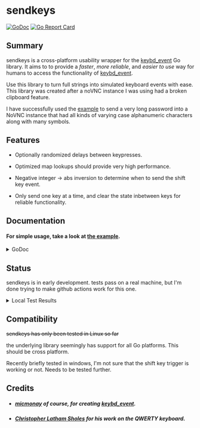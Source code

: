 # sendkeys
[![GoDoc](https://godoc.org/git.tcp.direct/kayos/sendkeys?status.svg)](https://godoc.org/git.tcp.direct/kayos/sendkeys)
[![Go Report Card](https://goreportcard.com/badge/github.com/yunginnanet/sendkeys)](https://goreportcard.com/report/github.com/yunginnanet/sendkeys)

## Summary

  sendkeys is a cross-platform usability wrapper for the [keybd_event](https://github.com/micmonay/keybd_event) Go library. It aims to to provide a *faster*, *more reliable*, and *easier to use* way for humans to access the functionality of [keybd_event](https://github.com/micmonay/keybd_event).

  Use this library to turn full strings into simulated keyboard events with ease. This library was created after a noVNC instance I was using had a broken clipboard feature.

  I have successfully used the [example](./_example/main.go) to send a very long password into a NoVNC instance that had all kinds of varying case alphanumeric characters along with many symbols.

## Features

* Optionally randomized delays between keypresses.

* Optimized map lookups should provide very high performance.

* Negative integer -> abs inversion to determine when to send the shift key event.

* Only send one key at a time, and clear the state inbetween keys for reliable functionality.

## Documentation

#### For simple usage, take a look at [the example](./_example/main.go).

<details>
  <summary>GoDoc</summary>

#### type KBOpt

```go
type KBOpt uint8
```

KBOpt[s] are options for our wrapper

```go
const (
	// Stubborn will cause our sequences to continue despite errors.
	// Otherwise, we will stop if our error count is over 0.
	Stubborn KBOpt = iota
	// Noisy will cause all errors to be printed to stdout.
	Noisy
	// Random will use random sleeps throughout the typing process.
	// Otherwise, a static 10 milliseconds will be used.
	Random
	// NoDelay will bypass the 2 second delay for linux, mostly for testing.
	NoDelay
)
```

#### type KBWrap

```go
type KBWrap struct {
	// There are unexported fields
}
```

KBWrap is a wrapper for the keybd_event library for convenience

#### func  NewKBWrapWithOptions

```go
func NewKBWrapWithOptions(opts ...KBOpt) (kbw *KBWrap, err error)
```
NewKBWrapWithOptions creates a new keyboard wrapper with the given options. As
of writing, those options include: Stubborn Noisy and Random. The defaults are
all false.

#### func (*KBWrap) BackSpace

```go
func (kb *KBWrap) BackSpace()
```
BackSpace presses the backspace key. All other keys will be cleared.

#### func (*KBWrap) Enter

```go
func (kb *KBWrap) Enter()
```
Enter presses the enter key. All other keys will be cleared.

#### func (*KBWrap) Escape

```go
func (kb *KBWrap) Escape()
```
Escape presses the escape key. All other keys will be cleared.

#### func (*KBWrap) Tab

```go
func (kb *KBWrap) Tab()
```
Tab presses the tab key. All other keys will be cleared.

#### func (*KBWrap) Type

```go
func (kb *KBWrap) Type(s string) error
```
Type types out a string by simulating keystrokes. Check the exported Symbol map
for non-alphanumeric keys.

</details>

## Status

sendkeys is in early development. tests pass on a real machine, but I'm done trying to make github actions work for this one.

<a name="test">
</a><details>
  <summary>Local Test Results</summary>

```
=== RUN   Test_strToKeys
    sendkeys_test.go:51: string: yeet, keys: []int{21, 18, 18, 20}
    sendkeys_test.go:51: string: YEET, keys: []int{-21, -18, -18, -20}
    sendkeys_test.go:51: string: YeeT, keys: []int{-21, 18, 18, -20}
--- PASS: Test_strToKeys (0.00s)
=== RUN   Test_NewKBWrapWithOptions
    sendkeys_test.go:72: [OPT] Noisy: true NoDelay: true Stubborn: true Random: true
    sendkeys_test.go:86: [OPT] Noisy: false NoDelay: false Stubborn: false Random: false
--- PASS: Test_NewKBWrapWithOptions (2.00s)
=== RUN   Test_sendkeys
    sendkeys_test.go:27: Key pressed: y
    sendkeys_test.go:27: Key pressed: e
    sendkeys_test.go:27: Key pressed: e
    sendkeys_test.go:27: Key pressed: t
    sendkeys_test.go:171: got 4 characters: yeet
    sendkeys_test.go:27: Key pressed: Y
    sendkeys_test.go:27: Key pressed: e
    sendkeys_test.go:27: Key pressed: e
    sendkeys_test.go:27: Key pressed: T
    sendkeys_test.go:171: got 4 characters: YeeT
    sendkeys_test.go:27: Key pressed: Y
    sendkeys_test.go:27: Key pressed: e
    sendkeys_test.go:27: Key pressed: e
    sendkeys_test.go:27: Key pressed: t
    sendkeys_test.go:27: Key pressed: !
    sendkeys_test.go:171: got 5 characters: Yeet!
    sendkeys_test.go:27: Key pressed: \
    sendkeys_test.go:27: Key pressed: '
    sendkeys_test.go:27: Key pressed: `
    sendkeys_test.go:27: Key pressed: /
    sendkeys_test.go:27: Key pressed: 3
    sendkeys_test.go:27: Key pressed: 3
    sendkeys_test.go:27: Key pressed: 7
    sendkeys_test.go:27: Key pressed: !
    sendkeys_test.go:27: Key pressed: '
    sendkeys_test.go:27: Key pressed: \
    sendkeys_test.go:171: got 10 characters: \'`/337!'\
    sendkeys_test.go:27: Key pressed: W
    sendkeys_test.go:27: Key pressed: e
    sendkeys_test.go:27: Key pressed: l
    sendkeys_test.go:27: Key pressed: c
    sendkeys_test.go:27: Key pressed: o
    sendkeys_test.go:27: Key pressed: m
    sendkeys_test.go:27: Key pressed: e
    sendkeys_test.go:27: Key pressed:
    sendkeys_test.go:32: spacebar detected
    sendkeys_test.go:27: Key pressed: t
    sendkeys_test.go:27: Key pressed: o
    sendkeys_test.go:27: Key pressed:
    sendkeys_test.go:32: spacebar detected
    sendkeys_test.go:27: Key pressed: y
    sendkeys_test.go:27: Key pressed: e
    sendkeys_test.go:27: Key pressed: e
    sendkeys_test.go:27: Key pressed: t
    sendkeys_test.go:27: Key pressed:
    sendkeys_test.go:32: spacebar detected
    sendkeys_test.go:27: Key pressed: t
    sendkeys_test.go:27: Key pressed: o
    sendkeys_test.go:27: Key pressed: w
    sendkeys_test.go:27: Key pressed: n
    sendkeys_test.go:27: Key pressed: ,
    sendkeys_test.go:27: Key pressed:
    sendkeys_test.go:32: spacebar detected
    sendkeys_test.go:27: Key pressed: b
    sendkeys_test.go:27: Key pressed: u
    sendkeys_test.go:27: Key pressed: d
    sendkeys_test.go:27: Key pressed: d
    sendkeys_test.go:27: Key pressed: y
    sendkeys_test.go:27: Key pressed: !
    sendkeys_test.go:27: Key pressed:
    sendkeys_test.go:32: spacebar detected
    sendkeys_test.go:171: got 28 characters: Welcome to yeet town, buddy!
    sendkeys_test.go:27: Key pressed: `
    sendkeys_test.go:27: Key pressed: ~
    sendkeys_test.go:27: Key pressed: !
    sendkeys_test.go:27: Key pressed: @
    sendkeys_test.go:27: Key pressed: #
    sendkeys_test.go:27: Key pressed: $
    sendkeys_test.go:27: Key pressed: %
    sendkeys_test.go:27: Key pressed: ^
    sendkeys_test.go:27: Key pressed: &
    sendkeys_test.go:27: Key pressed: *
    sendkeys_test.go:27: Key pressed: (
    sendkeys_test.go:27: Key pressed: )
    sendkeys_test.go:27: Key pressed: -
    sendkeys_test.go:27: Key pressed: _
    sendkeys_test.go:27: Key pressed: =
    sendkeys_test.go:27: Key pressed: +
    sendkeys_test.go:27: Key pressed: '
    sendkeys_test.go:27: Key pressed: ;
    sendkeys_test.go:27: Key pressed: :
    sendkeys_test.go:27: Key pressed: <
    sendkeys_test.go:27: Key pressed: >
    sendkeys_test.go:27: Key pressed: /
    sendkeys_test.go:27: Key pressed: \
    sendkeys_test.go:27: Key pressed: ,
    sendkeys_test.go:27: Key pressed: .
    sendkeys_test.go:27: Key pressed: |
    sendkeys_test.go:27: Key pressed: {
    sendkeys_test.go:27: Key pressed: }
    sendkeys_test.go:27: Key pressed: [
    sendkeys_test.go:27: Key pressed: ]
    sendkeys_test.go:27: Key pressed: `
    sendkeys_test.go:27: Key pressed: ~
    sendkeys_test.go:27: Key pressed: ,
    sendkeys_test.go:27: Key pressed:
    sendkeys_test.go:32: spacebar detected
    sendkeys_test.go:27: Key pressed: y
    sendkeys_test.go:27: Key pressed: o
    sendkeys_test.go:27: Key pressed: u
    sendkeys_test.go:27: Key pressed:
    sendkeys_test.go:32: spacebar detected
    sendkeys_test.go:27: Key pressed: f
    sendkeys_test.go:27: Key pressed: e
    sendkeys_test.go:27: Key pressed: e
    sendkeys_test.go:27: Key pressed: l
    sendkeys_test.go:27: Key pressed:
    sendkeys_test.go:32: spacebar detected
    sendkeys_test.go:27: Key pressed: m
    sendkeys_test.go:27: Key pressed: e
    sendkeys_test.go:27: Key pressed:
    sendkeys_test.go:32: spacebar detected
    sendkeys_test.go:27: Key pressed: d
    sendkeys_test.go:27: Key pressed: a
    sendkeys_test.go:27: Key pressed: w
    sendkeys_test.go:27: Key pressed: g
    sendkeys_test.go:27: Key pressed: ?
    sendkeys_test.go:27: Key pressed:
    sendkeys_test.go:32: spacebar detected
    sendkeys_test.go:171: got 52 characters: `~!@#$%^&*()-_=+';:<>/\,.|{}[]`~, you feel me dawg?
--- PASS: Test_sendkeys (6.09s)
PASS
ok  	git.tcp.direct/kayos/sendkeys	8.139s

```

</details>

## Compatibility

~~sendkeys has only been tested in Linux so far~~

the underlying library seemingly has support for all Go platforms. This should be cross platform.

Recently briefly tested in windows, I'm not sure that the shift key trigger is working or not. Needs to be tested further.

## Credits

*  ##### [micmonay](https://github.com/micmonay) of course, for creating [keybd_event](https://github.com/micmonay/keybd_event).
* ##### [Christopher Latham Sholes](https://en.wikipedia.org/wiki/Christopher_Latham_Sholes) for his work on the QWERTY keyboard.
